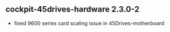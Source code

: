 ## cockpit-45drives-hardware 2.3.0-2

* fixed 9600 series card scaling issue in 45Drives-motherboard